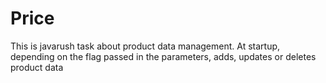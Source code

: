 # Price
This is javarush task about product data management. At startup, depending on the flag passed in the parameters, adds, updates or deletes product data
